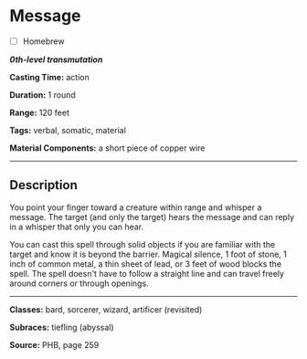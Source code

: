 # Message

- [ ] Homebrew

***0th-level transmutation***

**Casting Time:** action

**Duration:** 1 round

**Range:** 120 feet

**Tags:** verbal, somatic, material

**Material Components:** a short piece of copper wire

---

## Description
You point your finger toward a creature within range and whisper a message. The target (and only the target) hears the message and can reply in a whisper that only you can hear.

You can cast this spell through solid objects if you are familiar with the target and know it is beyond the barrier. Magical silence, 1 foot of stone, 1 inch of common metal, a thin sheet of lead, or 3 feet of wood blocks the spell. The spell doesn't have to follow a straight line and can travel freely around corners or through openings.

---

**Classes:** bard, sorcerer, wizard, artificer (revisited)

**Subraces:** tiefling (abyssal)

**Source:** PHB, page 259
